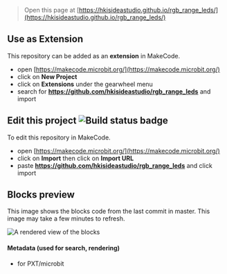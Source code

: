 
> Open this page at [https://hkisideastudio.github.io/rgb_range_leds/](https://hkisideastudio.github.io/rgb_range_leds/)

## Use as Extension

This repository can be added as an **extension** in MakeCode.

* open [https://makecode.microbit.org/](https://makecode.microbit.org/)
* click on **New Project**
* click on **Extensions** under the gearwheel menu
* search for **https://github.com/hkisideastudio/rgb_range_leds** and import

## Edit this project ![Build status badge](https://github.com/hkisideastudio/rgb_range_leds/workflows/MakeCode/badge.svg)

To edit this repository in MakeCode.

* open [https://makecode.microbit.org/](https://makecode.microbit.org/)
* click on **Import** then click on **Import URL**
* paste **https://github.com/hkisideastudio/rgb_range_leds** and click import

## Blocks preview

This image shows the blocks code from the last commit in master.
This image may take a few minutes to refresh.

![A rendered view of the blocks](https://github.com/hkisideastudio/rgb_range_leds/raw/master/.github/makecode/blocks.png)

#### Metadata (used for search, rendering)

* for PXT/microbit
<script src="https://makecode.com/gh-pages-embed.js"></script><script>makeCodeRender("{{ site.makecode.home_url }}", "{{ site.github.owner_name }}/{{ site.github.repository_name }}");</script>
